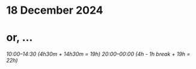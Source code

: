 # 18 December 2024
# or, …

_10:00–14:30 (4h30m + 14h30m = 19h)_
_20:00–00:00 (4h - 1h break + 19h = 22h)_


